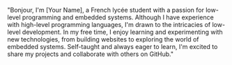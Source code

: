 "Bonjour, I'm [Your Name], a French lycée student with a passion for low-level programming and embedded systems. Although I have experience with high-level programming languages, I'm drawn to the intricacies of low-level development. In my free time, I enjoy learning and experimenting with new technologies, from building websites to exploring the world of embedded systems. Self-taught and always eager to learn, I'm excited to share my projects and collaborate with others on GitHub."
<!---
TAYandIA/TAYandIA is a ✨ special ✨ repository because its `README.md` (this file) appears on your GitHub profile.
You can click the Preview link to take a look at your changes.
--->
